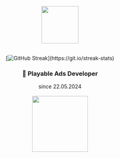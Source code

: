 <div id="header" align="center">
  

  <img src="https://i.giphy.com/media/7Z49eulwv4aGY35RaD/giphy.webp" width="100"/>
<br><br>

[![GitHub Streak](http://github-readme-streak-stats.herokuapp.com/?user=MladenovaKristina&theme=transparent&background=rgba(255,0,0,0))](https://git.io/streak-stats)

### :dizzy: Playable Ads Developer	
since 22.05.2024<br><br>
<a href="https://www.crazylabs.com/"><img src="https://www.crazylabs.com/lp/crazy-summer-challenge/media/shrimpy.png" width="150"/></a><br>

<br>

</div>
